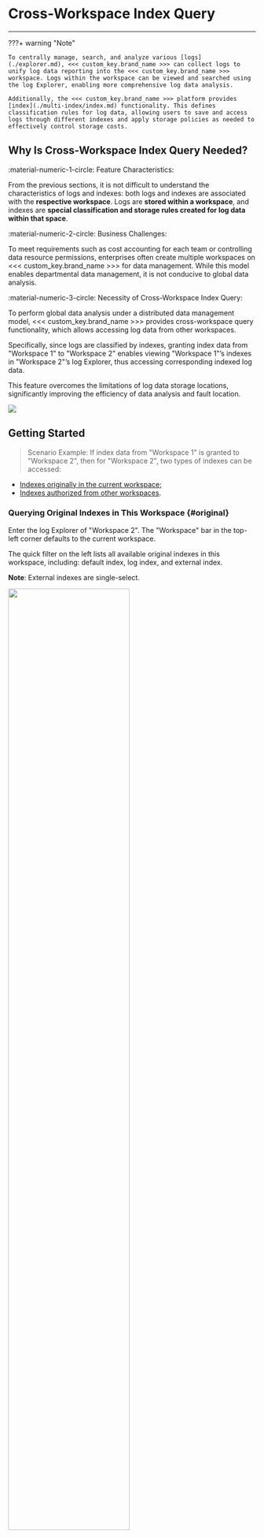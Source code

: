 # Cross-Workspace Index Query
---

???+ warning "Note"

    To centrally manage, search, and analyze various [logs](./explorer.md), <<< custom_key.brand_name >>> can collect logs to unify log data reporting into the <<< custom_key.brand_name >>> workspace. Logs within the workspace can be viewed and searched using the log Explorer, enabling more comprehensive log data analysis.

    Additionally, the <<< custom_key.brand_name >>> platform provides [index](./multi-index/index.md) functionality. This defines classification rules for log data, allowing users to save and access logs through different indexes and apply storage policies as needed to effectively control storage costs.

## Why Is Cross-Workspace Index Query Needed?

:material-numeric-1-circle: Feature Characteristics:

From the previous sections, it is not difficult to understand the characteristics of logs and indexes: both logs and indexes are associated with the **respective workspace**. Logs are **stored within a workspace**, and indexes are **special classification and storage rules created for log data within that space**.

:material-numeric-2-circle: Business Challenges:

To meet requirements such as cost accounting for each team or controlling data resource permissions, enterprises often create multiple workspaces on <<< custom_key.brand_name >>> for data management. While this model enables departmental data management, it is not conducive to global data analysis.

:material-numeric-3-circle: Necessity of Cross-Workspace Index Query:

To perform global data analysis under a distributed data management model, <<< custom_key.brand_name >>> provides cross-workspace query functionality, which allows accessing log data from other workspaces.

Specifically, since logs are classified by indexes, granting index data from "Workspace 1" to "Workspace 2" enables viewing "Workspace 1"’s indexes in "Workspace 2"’s log Explorer, thus accessing corresponding indexed log data.

This feature overcomes the limitations of log data storage locations, significantly improving the efficiency of data analysis and fault location.

![](img/cross-workspace-index-6.png)

## Getting Started

> Scenario Example: If index data from "Workspace 1" is granted to "Workspace 2", then for "Workspace 2", two types of indexes can be accessed:

- [Indexes originally in the current workspace](#original);
- [Indexes authorized from other workspaces](#others).

### Querying Original Indexes in This Workspace {#original}

Enter the log Explorer of "Workspace 2". The "Workspace" bar in the top-left corner defaults to the current workspace.

The quick filter on the left lists all available original indexes in this workspace, including: default index, log index, and external index.

**Note**: External indexes are single-select.

<img src="../img/cross-workspace-index.png" width="70%" >

### Querying Indexes Authorized from Other Workspaces {#others}

> To have "Workspace 2" call index data from "Workspace 1", follow these two steps for cross-workspace index authorization:

1. In the workspace requiring authorization (Workspace 1), authorize the corresponding log items and indexes;
2. Enter the authorized workspace (Workspace 2) to select and apply the index items.

> For detailed operation instructions, refer to [Cross-Workspace Authorization](../management/data-authorization.md#site).

After completing these two steps, "Workspace 1" has granted index authorization to "Workspace 2". Now enter the authorized workspace---**"Workspace 2" > Log Explorer**.

#### Selecting a Workspace

Click the **Workspace** dropdown box to view all selectable workspaces. Single or multiple selections are supported.

???+ warning "Note"

    1. The list of selectable workspaces only includes those meeting three conditions: belonging to the same cluster; having completed authorization operations; and the authorized data scope including log data.
    2. Selecting a single workspace will display its name directly in the workspace bar; selecting multiple workspaces will show "n items selected," and clicking will reveal specific options.


![](img/cross-workspace-index-1.png)


#### Selecting an Index

After selecting a workspace, the indexes under that workspace will be listed in the **Quick Filter** section:

???+ warning "Note"

    1. External indexes do not support cross-workspace queries. They can only be used when selecting the current workspace. If another workspace is selected, external indexes will be unavailable.
    2. Log indexes default to `default`. When selecting multiple workspaces, all default indexes from multiple spaces will be grouped under the same `default` index.
    3. Only authorized indexes within the authorized scope will be listed for cross-workspace authorization.

### Analyzing Log Data

**Note**: Cross-workspace index queries **only affect the channels through which log data is obtained**, while other log analysis functions **remain unaffected**.

After selecting the workspace and indexes in the log Explorer, you can use the existing features of the log Explorer normally, such as search, quick filtering, status chart display, and analysis.

### Deleting an Index

If deleting an index `whytest` from Workspace 1, since this index has been authorized to other spaces, a confirmation prompt will appear when deleting. Click **Confirm** to delete the index.

Once confirmed, this change will immediately impact "Workspace 2," making the corresponding index unavailable.

![](img/cross-workspace-index-2.png)